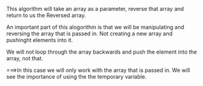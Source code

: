 This algorithm will take an array as a parameter, reverse that array and return to us the Reversed array.

An important part of this alogorithm is that we will be manipulating and reversing the array that is passed in. Not creating a new array and pushinght elements into it.

We will not loop through the array backwards and push the element into the array, not that.

===>In this case we will only work with the array that is passed in. We will see the importance of using the the temporary variable.
